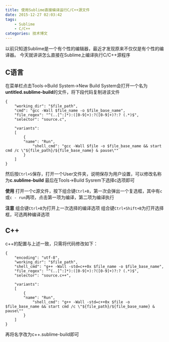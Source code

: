 ```yaml
---
title: 使用Sublime直接编译运行C/C++源文件
date: 2015-12-27 02:03:42
tags:
    - Sublime
    - C/C++
categories: 技术博文
---
```

<!--
Title: 使用Sublime直接编译运行C/C++源文件
Date: 2015年12月27日
-->
以前只知道Sublime是一个有个性的编辑器，最近才发现原来不仅仅是有个性的编译器。
今天就讲讲怎么直接在Sublime上编译执行C/C++源程序
<!-- more -->
## **C语言**
在菜单栏点击Tools->Build System->New Build System会打开一个名为**untitled.sublime-build**的文件，将下段代码复制进该文件
```
{
    "working_dir": "$file_path",
    "cmd": "gcc -Wall $file_name -o $file_base_name",
    "file_regex": "^(..[^:]*):([0-9]+):?([0-9]+)?:? (.*)$",
    "selector": "source.c",

    "variants":
    [
        {   
        "name": "Run",
            "shell_cmd": "gcc -Wall $file -o $file_base_name && start cmd /c \"${file_path}/${file_base_name} & pause\""
        }
    ]
}
```
然后按`Ctrl+S`保存，打开一个User文件夹，说明保存为用户设置，可以修改名称为**c.sublime-build**
最后在Tools->Build Sysrem下选择c选项即可

**使用**
打开一个c源文件，按下组合键`Ctrl+B`，第一次会弹出一个复选框，其中有`c`或`c - run`两项，点击第一项为编译，第二项为编译执行

**注意**
组合键`Ctrl+B`为打开上一次选择的编译选项
组合键`Ctrl+Shift+B`为打开选择框，可选两种编译选项

## **C++**
c++的配置与上述一致，只需将代码修改如下：
```
{
    "encoding": "utf-8",
    "working_dir": "$file_path",
    "shell_cmd": "g++ -Wall -std=c++0x $file_name -o $file_base_name",
    "file_regex": "^(..[^:]*):([0-9]+):?([0-9]+)?:? (.*)$",
    "selector": "source.c++",

    "variants":
    [
        {   
        "name": "Run",
            "shell_cmd": "g++ -Wall -std=c++0x $file -o $file_base_name && start cmd /c \"${file_path}/${file_base_name} & pause\""
        }
    ]
}
```
再将名字改为c++.sublime-build即可
